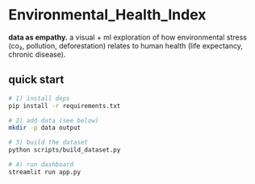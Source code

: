 # Environmental_Health_Index

**data as empathy.** a visual + ml exploration of how environmental stress (co₂, pollution, deforestation) relates to human health (life expectancy, chronic disease).

## quick start
```bash
# 1) install deps
pip install -r requirements.txt

# 2) add data (see below)
mkdir -p data output

# 3) build the dataset
python scripts/build_dataset.py

# 4) run dashboard
streamlit run app.py